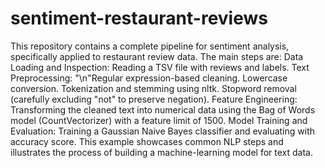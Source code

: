 # sentiment-restaurant-reviews

This repository contains a complete pipeline for sentiment analysis, specifically applied to restaurant review data. The main steps are:
    Data Loading and Inspection: Reading a TSV file with reviews and labels.
    Text Preprocessing:
            "\n"Regular expression-based cleaning.
            Lowercase conversion.
        Tokenization and stemming using nltk.
        Stopword removal (carefully excluding "not" to preserve negation).
    Feature Engineering: Transforming the cleaned text into numerical data using the Bag of Words model (CountVectorizer) with a feature limit of 1500.
    Model Training and Evaluation: Training a Gaussian Naive Bayes classifier and evaluating with accuracy score.
This example showcases common NLP steps and illustrates the process of building a machine-learning model for text data.
